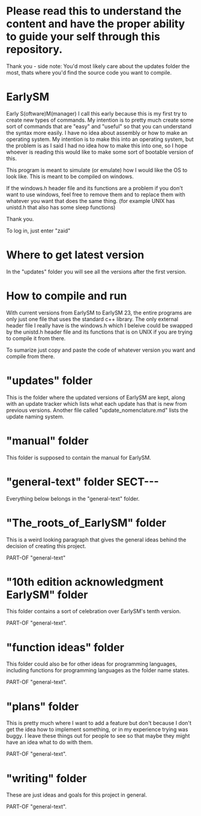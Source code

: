 # Please read this to understand the content and have the proper ability to guide your self through this repository.
Thank you - side note: You'd most likely care about the updates folder the most, thats where you'd find the source code you want to compile.
# EarlySM
Early S(oftware)M(manager)
I call this early because this is my first try to create new types of commands. My intention is to pretty much create some sort of commands that are "easy" and "useful" so that you can understand the syntax more easily. I have no idea about assembly or how to make an operating system. My intention is to make this into an operating system, but the problem is as I said I had no idea how to make this into one, so I hope whoever is reading this would like to make some sort of bootable version of this.

This program is meant to simulate (or emulate) how I would like the OS to look like. This is meant to be compiled on windows.

If the windows.h header file and its functions are a problem if you don't want to use windows, feel free to remove them and to replace them with whatever you want that does the same thing. (for example UNIX has unistd.h that also has some sleep functions)

Thank you.

To log in, just enter "zaid"
# Where to get latest version
In the "updates" folder you will see all the versions after the first version.
# How to compile and run
With current versions from EarlySM to EarlySM 23, the entire programs are only just one file that uses the standard c++ library. The only external header file I really have is the windows.h which I beleive could be swapped by the unistd.h header file and its functions that is on UNIX if you are trying to compile it from there.

To sumarize just copy and paste the code of whatever version you want and compile from there.
# "updates" folder
This is the folder where the updated versions of EarlySM are kept, along with an update tracker which lists what each update has that is new from previous versions. Another file called "update_nomenclature.md" lists the update naming system.
# "manual" folder
This folder is supposed to contain the manual for EarlySM.
# "general-text" folder SECT---
Everything below belongs in the "general-text" folder.
# "The_roots_of_EarlySM" folder
This is a weird looking paragraph that gives the general ideas behind the decision of creating this project.

PART-OF "general-text"
# "10th edition acknowledgment EarlySM" folder
This folder contains a sort of celebration over EarlySM's tenth version.

PART-OF "general-text".
# "function ideas" folder
This folder could also be for other ideas for programming languages, including functions for programming languages as the folder name states.

PART-OF "general-text".
# "plans" folder
This is pretty much where I want to add a feature but don't because I don't get the idea how to implement something, or in my experience trying was buggy. I leave these things out for people to see so that maybe they might have an idea what to do with them.

PART-OF "general-text".
# "writing" folder
These are just ideas and goals for this project in general.

PART-OF "general-text".

